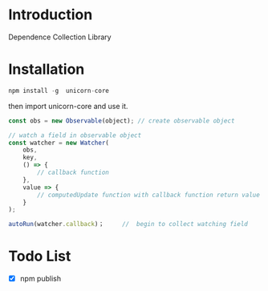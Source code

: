 # Introduction

Dependence Collection Library

# Installation

```js
npm install -g  unicorn-core
```

then import unicorn-core and use it.

```js
const obs = new Observable(object); // create observable object

// watch a field in observable object
const watcher = new Watcher(
    obs,
    key,
    () => {
        // callback function
    },
    value => {
        // computedUpdate function with callback function return value
    }
);

autoRun(watcher.callback)；     //  begin to collect watching field
```

# Todo List

-   [x] npm publish
